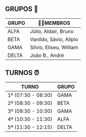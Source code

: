 ## GRUPOS 🤝

| **GRUPO**  | **🕵️‍♀️MEMBROS**                        |
|--------|--------------------------------|
| ALFA   | Júlio, Aldair, Bruno           |
| BETA   | Vanildo, Sávio, Alípio           |
| GAMA   | Sílvio, Eliseu, William      |
| DELTA  | João B., André     |

## TURNOS ⏰

| **TURNO**  | **GRUPO**                        |
|--------|--------------------------------|
| 1º (07:30 - 08:30)   | GAMA           |
| 2º (08:30 - 09:30)  | BETA           |
| 3º (09:30 - 10:30)  | GAMA      |
| 4º (10:30 - 11:30) | ALFA     |
| 5º (11:30 - 12:15) | DELTA     |
